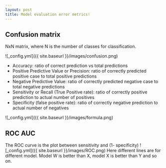```yaml
---
layout: post
title: Model evaluation error metrics!
---
```


## Confusion matrix
NxN matrix, where N is the number of classes for classification.

![_config.yml]({{ site.baseurl }}/images/confusion.png)

* Accuracy: ratio of correct prediction vs total predictions
* Positive Predictive Value or Precision: ratio of correctly predicted positive case to total positive predictions
* Negative Predictive Value: ratio of correctly predicted negative case to total negative
predictions
* Sensitivity or Recall (True Positive rate): ratio of correctly positive prediction to actual
number of positives
* Specificity (false positive rate): ratio of correctly negative prediction to actual number of
negatives

![_config.yml]({{ site.baseurl }}/images/formula.png)

## ROC AUC
The ROC curve is the plot between sensitivity and (1- specificity)
![_config.yml]({{ site.baseurl }}/images/ROC.png)
Here different lines are for different model. Model W is better than X, model X is better than Y and so on.